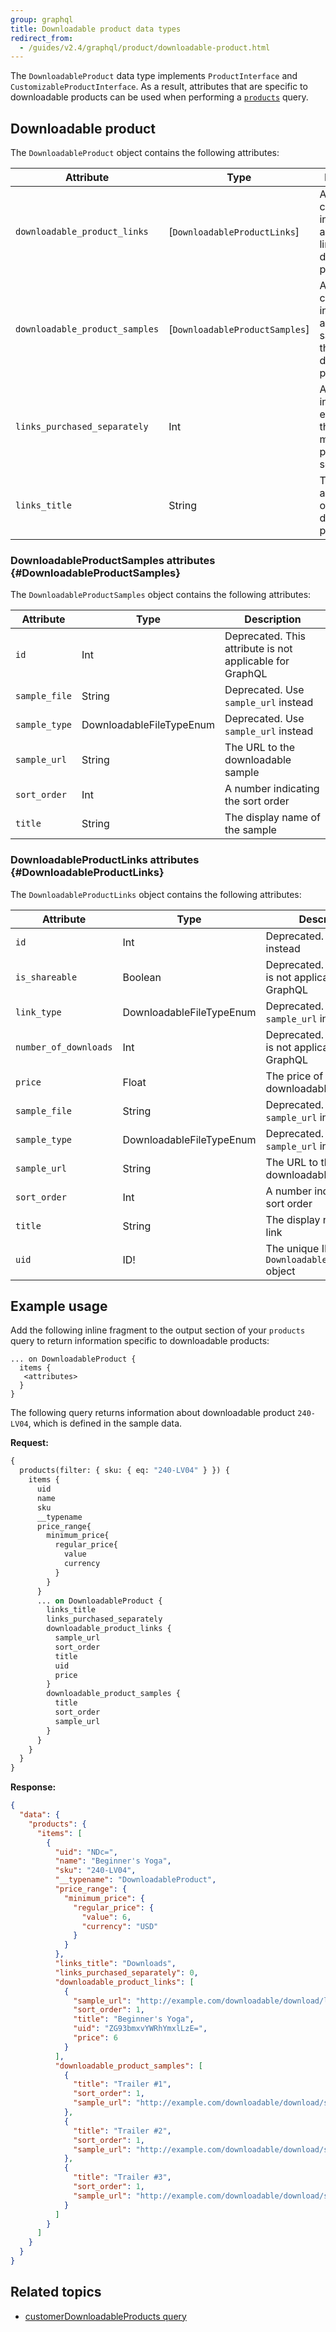 ```yaml
---
group: graphql
title: Downloadable product data types
redirect_from:
  - /guides/v2.4/graphql/product/downloadable-product.html
---
```


The `DownloadableProduct` data type implements `ProductInterface` and `CustomizableProductInterface`. As a result, attributes that are specific to downloadable products can be used when performing a [`products`]({{page.baseurl}}/graphql/queries/products.html) query.

## Downloadable product

The `DownloadableProduct` object contains the following attributes:

Attribute | Type | Description
--- | --- | ---
`downloadable_product_links` | [`DownloadableProductLinks`] | An array containing information about the links for this downloadable product
`downloadable_product_samples` | [`DownloadableProductSamples`] | An array containing information about samples of this downloadable product
`links_purchased_separately` | Int | A value of 1 indicates that each link in the array must be purchased separately
`links_title` | String | The heading above the list of downloadable products

### DownloadableProductSamples attributes {#DownloadableProductSamples}

The `DownloadableProductSamples` object contains the following attributes:

Attribute | Type | Description
--- | --- | ---
`id` | Int | Deprecated. This attribute is not applicable for GraphQL
`sample_file` | String | Deprecated. Use `sample_url` instead
`sample_type` | DownloadableFileTypeEnum | Deprecated. Use `sample_url` instead
`sample_url` | String | The URL to the downloadable sample
`sort_order` | Int | A number indicating the sort order
`title` | String | The display name of the sample

### DownloadableProductLinks attributes {#DownloadableProductLinks}

The `DownloadableProductLinks` object contains the following attributes:

Attribute | Type | Description
--- | --- | ---
`id` | Int | Deprecated. Use `uid` instead
`is_shareable` | Boolean | Deprecated. This attribute is not applicable for GraphQL
`link_type` | DownloadableFileTypeEnum | Deprecated. Use `sample_url` instead
`number_of_downloads` | Int | Deprecated. This attribute is not applicable for GraphQL
`price` | Float | The price of the downloadable product
`sample_file` | String | Deprecated. Use `sample_url` instead
`sample_type` | DownloadableFileTypeEnum | Deprecated. Use `sample_url` instead
`sample_url` | String | The URL to the downloadable sample
`sort_order` | Int | A number indicating the sort order
`title` | String | The display name of the link
`uid` | ID! | The unique ID for a `DownloadableProductLinks` object

## Example usage

Add the following inline fragment to the output section of your `products` query to return information specific to downloadable products:

```text
... on DownloadableProduct {
  items {
   <attributes>
  }
}
```

The following query returns information about downloadable product `240-LV04`, which is defined in the sample data.

**Request:**

```graphql
{
  products(filter: { sku: { eq: "240-LV04" } }) {
    items {
      uid
      name
      sku
      __typename
      price_range{
        minimum_price{
          regular_price{
            value
            currency
          }
        }
      }
      ... on DownloadableProduct {
        links_title
        links_purchased_separately
        downloadable_product_links {
          sample_url
          sort_order
          title
          uid
          price
        }
        downloadable_product_samples {
          title
          sort_order
          sample_url
        }
      }
    }
  }
}
```

**Response:**

```json
{
  "data": {
    "products": {
      "items": [
        {
          "uid": "NDc=",
          "name": "Beginner's Yoga",
          "sku": "240-LV04",
          "__typename": "DownloadableProduct",
          "price_range": {
            "minimum_price": {
              "regular_price": {
                "value": 6,
                "currency": "USD"
              }
            }
          },
          "links_title": "Downloads",
          "links_purchased_separately": 0,
          "downloadable_product_links": [
            {
              "sample_url": "http://example.com/downloadable/download/linkSample/link_id/1/",
              "sort_order": 1,
              "title": "Beginner's Yoga",
              "uid": "ZG93bmxvYWRhYmxlLzE=",
              "price": 6
            }
          ],
          "downloadable_product_samples": [
            {
              "title": "Trailer #1",
              "sort_order": 1,
              "sample_url": "http://example.com/downloadable/download/sample/sample_id/1/"
            },
            {
              "title": "Trailer #2",
              "sort_order": 1,
              "sample_url": "http://example.com/downloadable/download/sample/sample_id/2/"
            },
            {
              "title": "Trailer #3",
              "sort_order": 1,
              "sample_url": "http://example.com/downloadable/download/sample/sample_id/3/"
            }
          ]
        }
      ]
    }
  }
}
```

## Related topics

-  [customerDownloadableProducts query]({{page.baseurl}}/graphql/queries/customer-downloadable-products.html)
